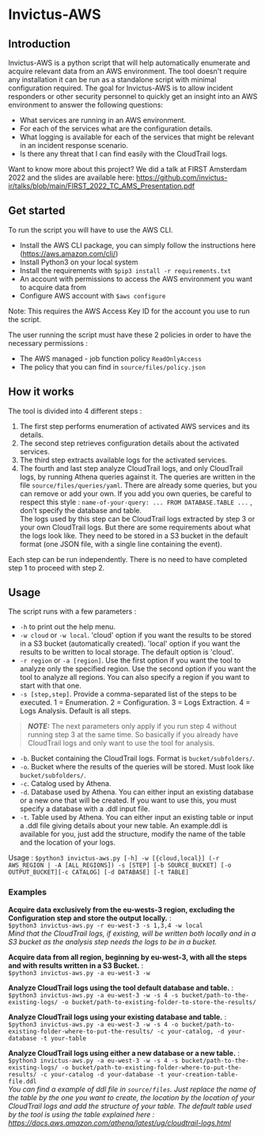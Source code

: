 # Invictus-AWS

## Introduction
Invictus-AWS is a python script that will help automatically enumerate and acquire relevant data from an AWS environment.
The tool doesn't require any installation it can be run as a standalone script with minimal configuration required.
The goal for Invictus-AWS is to allow incident responders or other security personnel to quickly get an insight into an AWS environment to answer the following questions:
- What services are running in an AWS environment.
- For each of the services what are the configuration details.
- What logging is available for each of the services that might be relevant in an incident response scenario. 
- Is there any threat that I can find easily with the CloudTrail logs.

Want to know more about this project?
We did a talk at FIRST Amsterdam 2022 and the slides are available here:
https://github.com/invictus-ir/talks/blob/main/FIRST_2022_TC_AMS_Presentation.pdf


## Get started

To run the script you will have to use the AWS CLI. 

- Install the AWS CLI package, you can simply follow the instructions here (https://aws.amazon.com/cli/) 
- Install Python3 on your local system
- Install the requirements with `$pip3 install -r requirements.txt`
- An account with permissions to access the AWS environment you want to acquire data from
- Configure AWS account with `$aws configure`

Note: This requires the AWS Access Key ID for the account you use to run the script.

The user running the script must have these 2 policies in order to have the necessary permissions :
* The AWS managed - job function policy `ReadOnlyAccess`
* The policy that you can find in `source/files/policy.json`

## How it works

The tool is divided into 4 different steps :
1. The first step performs enumeration of activated AWS services and its details.
2. The second step retrieves configuration details about the activated services.
3. The third step extracts available logs for the activated services.
4. The fourth and last step analyze CloudTrail logs, and only CloudTrail logs, by running Athena queries against it. The queries are written in the file `source/files/queries/yaml`. There are already some queries, but you can remove or add your own. If you add you own queries, be careful to respect this style : `name-of-your-query: ... FROM DATABASE.TABLE ...` , don't specify the database and table.  
The logs used by this step can be CloudTrail logs extracted by step 3 or your own CloudTrail logs. But there are some requirements about what the logs look like. They need to be stored in a S3 bucket in the default format (one JSON file, with a single line containing the event). 

Each step can be run independently. There is no need to have completed step 1 to proceed with step 2.

## Usage

The script runs with a few parameters :  
* `-h` to print out the help menu.
* `-w cloud` or `-w local`. 'cloud' option if you want the results to be stored in a S3 bucket (automatically created). 'local' option if you want the results to be written to local storage. The default option is 'cloud'.
* `-r region` or `-a [region]`. Use the first option if you want the tool to analyze only the specified region. Use the second option if you want the tool to analyze all regions. You can also specify a region if you want to start with that one.
* `-s [step,step]`. Provide a comma-separated list of the steps to be executed. 1 = Enumeration. 2 = Configuration. 3 = Logs Extraction. 4 = Logs Analysis. Default is all steps.
> **_NOTE:_**  The next parameters only apply if you run step 4 without running step 3 at the same time. So basically if you already have CloudTrail logs and only want to use the tool for analysis. 

* `-b`. Bucket containing the CloudTrail logs. Format is `bucket/subfolders/`.
* `-o`. Bucket where the results of the queries will be stored. Must look like `bucket/subfolders/`.
* `-c`. Catalog used by Athena.
* `-d`. Database used by Athena. You can either input an existing database or a new one that will be created. If you want to use this, you must specify a database with a .ddl input file. 
* `-t`. Table used by Athena. You can either input an existing table or input a .ddl file giving details about your new table. An example.ddl is available for you, just add the structure, modify the name of the table and the location of your logs.

Usage : `$python3 invictus-aws.py [-h] -w [{cloud,local}] (-r AWS_REGION | -A [ALL_REGIONS]) -s [STEP] [-b SOURCE_BUCKET] [-o OUTPUT_BUCKET][-c CATALOG] [-d DATABASE] [-t TABLE]`

### Examples

**Acquire data exclusively from the eu-wests-3 region, excluding the Configuration step and store the output locally.** :    
`$python3 invictus-aws.py -r eu-west-3 -s 1,3,4 -w local`  
*Mind that the CloudTrail logs, if existing, will be written both locally and in a S3 bucket as the analysis step needs the logs to be in a bucket.*

**Acquire data from all region, beginning by eu-west-3, with all the steps and with results written in a S3 Bucket.** :   
`$python3 invictus-aws.py -a eu-west-3 -w`

**Analyze CloudTrail logs using the tool default database and table.** :  
`$python3 invictus-aws.py -a eu-west-3 -w -s 4 -s bucket/path-to-the-existing-logs/ -o bucket/path-to-existing-folder-to-store-the-results/`

**Analyze CloudTrail logs using your existing database and table.** :  
`$python3 invictus-aws.py -a eu-west-3 -w -s 4 -o bucket/path-to-existing-folder-where-to-put-the-results/ -c your-catalog, -d your-database -t your-table`

**Analyze CloudTrail logs using either a new database or a new table.** :  
`$python3 invictus-aws.py -a eu-west-3 -w -s 4 -s bucket/path-to-the-existing-logs/ -o bucket/path-to-existing-folder-where-to-put-the-results/ -c your-catalog -d your-database -t your-creation-table-file.ddl`  
*You can find a example of ddl file in `source/files`. Just replace the name of the table by the one you want to create, the location by the location of your CloudTrail logs and add the structure of your table. The default table used by the tool is using the table explained here : https://docs.aws.amazon.com/athena/latest/ug/cloudtrail-logs.html*
